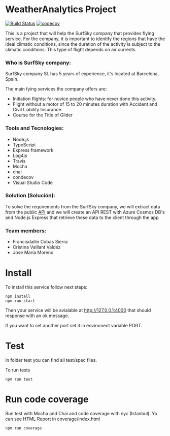 # WeatherAnalytics Project
[![Build Status](https://travis-ci.com/crislinfrajo/WeatherAnalytics.svg?branch=master)](https://travis-ci.com/crislinfrajo/WeatherAnalytics) [![codecov](https://codecov.io/gh/crislinfrajo/WeatherAnalytics/branch/master/graph/badge.svg?token=7YY143IT0W)](https://codecov.io/gh/crislinfrajo/WeatherAnalytics)

This is a project that will help the SurfSky company that provides flying service. For the company, it is important to identify the regions that have the ideal climatic conditions, since the duration of the activity is subject to the climatic conditions. This type of flight depends on air currents.

### Who is SurfSky company:

SurfSky company Sl. has 5 years of experience, it's located at Barcelona, Spain.

The main fying services the company offers are:

- Initiation flights: for novice people who have never done this activity.
- Flight without a motor of 15 to 20 minutes duration with Accident and Civil Liability Insurance.
- Course for the Title of Glider

### Tools and Tecnologies:
- Node.js
- TypeScript
- Express framework
- Log4js
- Travis
- Mocha
- chai
- condecov
- Visual Studio Code


### Solution (Solución):

To solve the requirements from the SurfSky company, we will extract
data from the public [API](https://openweathermap.org/api) and we will
create an API REST with Azure Cosmos DB's and Node.js Express that
retrieve these data to the client through the app

### Team members:

- Francisdailin Cobas Sierra
- Cristina Vaillant Valdéz
- Jose María Moreno

# Install

To install this service follow next steps:
```
npm install
npm run start
```
Then your service will be avialable at http://127.0.0.1:4000 that should response with an ok message.

If you want to set another port set it in enviroment variable PORT.

# Test

In folder test you can find all test/spec files.

To run tests
```
npm run test
```


# Run code coverage
Run test with Mocha and Chai and code coverage with nyc (Istanbul). Yo can see HTML Report in coverage/index.html
```
npm run coverage
```
